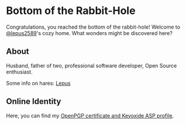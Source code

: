 <!---
Source code of @lepus2589's GitHub pages profile page
Copyright (C) 2025  Tim Kaune

Except where otherwise noted, this document is licensed under a
[Creative Commons Attribution-ShareAlike 4.0 International License](https://creativecommons.org/licenses/by-sa/4.0/).
--->

# Bottom of the Rabbit-Hole #

Congratulations, you reached the bottom of the rabbit-hole! Welcome to
[@lepus2589](https://github.com/lepus2589)'s cozy home. What wonders might be
discovered here?

## About ##

Husband, father of two, professional software developer, Open Source enthusiast.

Some info on hares: [Lepus](https://de.wikipedia.org/wiki/Echte_Hasen)

## Online Identity ##

Here, you can find my [OpenPGP certificate and Keyoxide ASP profile](./pgp.md).
